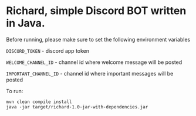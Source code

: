# Richard, simple Discord BOT written in Java.

Before running, please make sure to set the following environment variables

`DISCORD_TOKEN` - discord app token

`WELCOME_CHANNEL_ID` - channel id where welcome message will be posted

`IMPORTANT_CHANNEL_ID` - channel id where important messages will be posted

To run:

```
mvn clean compile install
java -jar target/richard-1.0-jar-with-dependencies.jar
```
